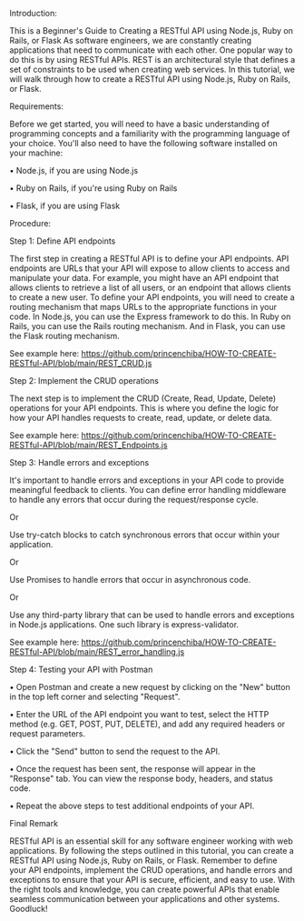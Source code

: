 

Introduction:

This is a Beginner's Guide to Creating a RESTful API using Node.js, Ruby on Rails, or Flask
As software engineers, we are constantly creating applications that need to communicate with each other. One popular way to do this is by using RESTful APIs. REST is an architectural style that defines a set of constraints to be used when creating web services. In this tutorial, we will walk through how to create a RESTful API using Node.js, Ruby on Rails, or Flask.

Requirements: 

Before we get started, you will need to have a basic understanding of programming concepts and a familiarity with the programming language of your choice. You'll also need to have the following software installed on your machine:

•	Node.js, if you are using Node.js

•	Ruby on Rails, if you're using Ruby on Rails

•	Flask, if you are using Flask


Procedure: 

Step 1: Define API endpoints

The first step in creating a RESTful API is to define your API endpoints. API endpoints are URLs that your API will expose to allow clients to access and manipulate your data. For example, you might have an API endpoint that allows clients to retrieve a list of all users, or an endpoint that allows clients to create a new user. To define your API endpoints, you will need to create a routing mechanism that maps URLs to the appropriate functions in your code. In Node.js, you can use the Express framework to do this. In Ruby on Rails, you can use the Rails routing mechanism. And in Flask, you can use the Flask routing mechanism.


See example here: https://github.com/princenchiba/HOW-TO-CREATE-RESTful-API/blob/main/REST_CRUD.js 


Step 2: Implement the CRUD operations

The next step is to implement the CRUD (Create, Read, Update, Delete) operations for your API endpoints. This is where you define the logic for how your API handles requests to create, read, update, or delete data.

See example here: https://github.com/princenchiba/HOW-TO-CREATE-RESTful-API/blob/main/REST_Endpoints.js 


Step 3: Handle errors and exceptions

It's important to handle errors and exceptions in your API code to provide meaningful feedback to clients. 
You can define error handling middleware to handle any errors that occur during the request/response cycle.

Or 

Use try-catch blocks to catch synchronous errors that occur within your application.

Or 

Use Promises to handle errors that occur in asynchronous code.

Or

Use any third-party library that can be used to handle errors and exceptions in Node.js applications. One such library is express-validator.

See example here: https://github.com/princenchiba/HOW-TO-CREATE-RESTful-API/blob/main/REST_error_handling.js 



Step 4: Testing your API with Postman

•	Open Postman and create a new request by clicking on the "New" button in the top left corner and selecting "Request".

•	Enter the URL of the API endpoint you want to test, select the HTTP method (e.g. GET, POST, PUT, DELETE), and add any required headers or request parameters.

•	Click the "Send" button to send the request to the API.

•	Once the request has been sent, the response will appear in the "Response" tab. You can view the response body, headers, and status code.

•	Repeat the above steps to test additional endpoints of your API.





Final Remark

RESTful API is an essential skill for any software engineer working with web applications. By following the steps outlined in this tutorial, you can create a RESTful API using Node.js, Ruby on Rails, or Flask. Remember to define your API endpoints, implement the CRUD operations, and handle errors and exceptions to ensure that your API is secure, efficient, and easy to use. With the right tools and knowledge, you can create powerful APIs that enable seamless communication between your applications and other systems. Goodluck!
